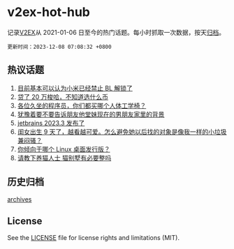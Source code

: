 # v2ex-hot-hub

 记录[V2EX](https://www.v2ex.com/)从 2021-01-06 日至今的热门话题。每小时抓取一次数据，按天[归档](archives)。

`更新时间：2023-12-08 07:08:32 +0800`

## 热议话题

1. [目前基本可以认为小米已经禁止 BL 解锁了](https://www.v2ex.com/t/998253)
1. [贷了 20 万梭哈，不知道选什么币](https://www.v2ex.com/t/998397)
1. [各位久坐的程序员，你们都买哪个人体工学椅？](https://www.v2ex.com/t/998251)
1. [犹豫着要不要告诉朋友他堂妹现在的男朋友家里的背景](https://www.v2ex.com/t/998257)
1. [jetbrains 2023.3 发布了](https://www.v2ex.com/t/998240)
1. [闺女出生 9 天了，越看越可爱。怎么避免她以后找的对象是像我一样的小垃圾兼闷骚？](https://www.v2ex.com/t/998429)
1. [你倾向于哪个 Linux 桌面发行版？](https://www.v2ex.com/t/998407)
1. [请教下养猫人士 猫别墅有必要整吗](https://www.v2ex.com/t/998287)

## 历史归档

[archives](archives)

## License

See the [LICENSE](LICENSE) file for license rights and limitations (MIT).
